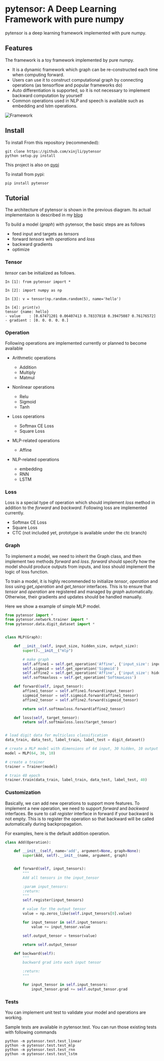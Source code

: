 # pytensor: A Deep Learning Framework with pure numpy

pytensor is a deep learning framework implemented with pure numpy.

## Features

The framework is a toy framework implemented by pure numpy.

* It is a dynamic framework which graph can be re-constructed each time when computing forward.
* Users can use it to construct computational graph by connecting operations (as tensorflow and popular frameworks do)
* Auto differentiation is supported, so it is not necessary to implement backward computation by yourself
* Common operations used in NLP and speech is available such as embedding and lstm operations.  

![Framework](framework.png)

## Install

To install From this repository (recommended):

	git clone https://github.com/xinjli/pytensor
	python setup.py install

This project is also on [pypi](https://pypi.python.org/pypi/pytensor>)

To install from pypi:

	pip install pytensor

## Tutorial

The architecture of pytensor is shown in the previous diagram. 
Its actual implementaion is described in my [blog](http://www.xinjianl.com)

To build a model (*graph*) with pytensor, the basic steps are as follows
* feed input and targets as *tensors*
* forward *tensors* with *operations* and *loss*
* backward gradients
* optimize

### Tensor
*tensor* can be initialized as follows.

```
In [1]: from pytensor import *

In [2]: import numpy as np

In [3]: v = tensor(np.random.random(5), name='hello')

In [4]: print(v)
tensor {name: hello}
- value    : [0.67471201 0.06407413 0.78337818 0.39475087 0.76176572]
- gradient : [0. 0. 0. 0. 0.]
```

### Operation

Following operations are implemented currently or planned to become available

* Arithmetic operations
  * Addition
  * Multiply
  * Matmul

* Nonlinear operations
  * Relu
  * Sigmoid
  * Tanh
  
* Loss operations
  * Softmax CE Loss 
  * Square Loss

* MLP-related operations
  * Affine
  
* NLP-related operations
  * embedding
  * RNN
  * LSTM
  
### Loss
Loss is a special type of operation which should implement *loss* method in addition to the *forward* and *backward*.
Following loss are implemented currently.

* Softmax CE Loss 
* Square Loss
* CTC (not included yet, prototype is available under the ctc branch)

### Graph
To implement a model, we need to inherit the Graph class, and then implement two methods *forward* and *loss*.
*forward* should specify how the model should produce outputs from inputs, and *loss* should implement the logic of loss function.

To train a model, it is highly recommended to initialize *tensor*, *operation* and *loss* using *get_operation* and *get_tensor* interfaces.
This is to ensure that *tensor* and *operation* are registered and managed by *graph* automatically.
Otherwise, their gradients and updates should be handled manually.

Here we show a example of simple MLP model.

```python
from pytensor import *
from pytensor.network.trainer import *
from pytensor.data.digit_dataset import *


class MLP(Graph):

    def __init__(self, input_size, hidden_size, output_size):
        super().__init__("mlp")

        # make graph
        self.affine1 = self.get_operation('Affine', {'input_size': input_size, 'hidden_size': hidden_size})
        self.sigmoid = self.get_operation('Sigmoid')
        self.affine2 = self.get_operation('Affine', {'input_size': hidden_size, 'hidden_size': output_size})
        self.softmaxloss = self.get_operation('SoftmaxLoss')

    def forward(self, input_tensor):
        affine1_tensor = self.affine1.forward(input_tensor)
        sigmoid_tensor = self.sigmoid.forward(affine1_tensor)
        affine2_tensor = self.affine2.forward(sigmoid_tensor)

        return self.softmaxloss.forward(affine2_tensor)

    def loss(self, target_tensor):
        return self.softmaxloss.loss(target_tensor)


# load digit data for multiclass classification
data_train, data_test, label_train, label_test = digit_dataset()

# create a MLP model with dimensions of 64 input, 30 hidden, 10 output 
model = MLP(64, 30, 10)

# create a trainer
trainer = Trainer(model)

# train 40 epoch
trainer.train(data_train, label_train, data_test, label_test, 40)
```
  
### Customization

Basically, we can add new operations to support more features. 
To implement a new operation, we need to support *forward* and *backward* interfaces.
Be sure to call *register* interface in forward if your backward is not empty.
This is to register the operation so that backward will be called automatically during backpropagation.

For examples, here is the default addition operation.

```python
class Add(Operation):

    def __init__(self, name='add', argument=None, graph=None):
        super(Add, self).__init__(name, argument, graph)


    def forward(self, input_tensors):
        """
        Add all tensors in the input_tensor

        :param input_tensors:
        :return:
        """
        self.register(input_tensors)

        # value for the output tensor
        value = np.zeros_like(self.input_tensors[0].value)

        for input_tensor in self.input_tensors:
            value += input_tensor.value

        self.output_tensor = tensor(value)

        return self.output_tensor

    def backward(self):
        """
        backward grad into each input tensor

        :return:
        """

        for input_tensor in self.input_tensors:
            input_tensor.grad += self.output_tensor.grad
```

### Tests

You can implement unit test to validate your model and operations are working.

Sample tests are available in pytensor.test. You can run those existing tests with following commands

 
	python -m pytensor.test.test_linear
	python -m pytensor.test.test_mlp
	python -m pytensor.test.test_rnn
	python -m pytensor.test.test_lstm
